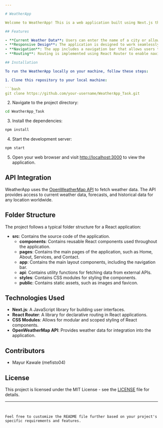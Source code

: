 ```yaml
---

# WeatherApp

Welcome to WeatherApp! This is a web application built using Next.js that allows users to check the current weather conditions of any location worldwide.

## Features

- **Current Weather Data**: Users can enter the name of a city or allow the app to access their device's location to fetch and display the current weather conditions, including temperature, weather condition, and location.
- **Responsive Design**: The application is designed to work seamlessly across various devices, including desktops, tablets, and mobile phones, providing an optimal user experience.
- **Navigation**: The app includes a navigation bar that allows users to navigate between different pages, including Home, About, Services, and Contact.
- **Routing**: Routing is implemented using React Router to enable navigation between different pages without the need for a full page reload, providing a smoother user experience.

## Installation

To run the WeatherApp locally on your machine, follow these steps:

1. Clone this repository to your local machine:

```bash
git clone https://github.com/your-username/WeatherApp_Task.git
```

2. Navigate to the project directory:

```bash
cd WeatherApp_Task
```

3. Install the dependencies:

```bash
npm install
```

4. Start the development server:

```bash
npm start
```

5. Open your web browser and visit [http://localhost:3000](http://localhost:3000) to view the application.

## API Integration

WeatherApp uses the [OpenWeatherMap API](https://openweathermap.org/api) to fetch weather data. The API provides access to current weather data, forecasts, and historical data for any location worldwide. 

## Folder Structure

The project follows a typical folder structure for a React application:

- **src**: Contains the source code of the application.
  - **components**: Contains reusable React components used throughout the application.
  - **pages**: Contains the main pages of the application, such as Home, About, Services, and Contact.
  - **app**: Contains the main layout components, including the navigation bar.
  - **api**: Contains utility functions for fetching data from external APIs.
  - **styles**: Contains CSS modules for styling the components.
  - **public**: Contains static assets, such as images and favicon.

## Technologies Used

- **Next.js**: A JavaScript library for building user interfaces.
- **React Router**: A library for declarative routing in React applications.
- **CSS Modules**: Allows for modular and scoped styling of React components.
- **OpenWeatherMap API**: Provides weather data for integration into the application.

## Contributors

- Mayur Kawale (mefisto04)

## License

This project is licensed under the MIT License - see the [LICENSE](LICENSE) file for details.

---
```


Feel free to customize the README file further based on your project's specific requirements and features.
